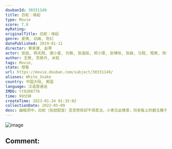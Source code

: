 ```yaml
---
doubanId: 30331149
title: 白蛇：缘起
type: Movie
score: 7.8
myRating: 
originalTitle: 白蛇：缘起
genre: 爱情, 动画, 奇幻
datePublished: 2019-01-11
director: 黄家康, 赵霁
actor: 张喆, 杨天翔, 唐小喜, 刘薇, 张遥函, 郑小璞, 张博恒, 张赫, 马程, 程寅, 陈霖生, 惠龙, 林强, 章斌, 三森铃子, 佐仓绫音, 杉田智和, 悠木碧, 寺川爱美, 佐久间大介
author: 王微, 苏昊丹, 米粒
tags: Movie, 
state: 想看
url: https://movie.douban.com/subject/30331149/
aliases: White_Snake
country: 中国大陆, 美国
language: 汉语普通话
IMDb: tt9288776
time: 99分钟
createTime: 2023-01-24 01:35:02
collectionDate: 2022-05-09
desc: 幽暗洞中，白蛇（张喆配音）苦苦修炼却不得其法，小青见此情景，将发髻上的碧玉簪子取下，令白蛇攥在手中。那一刻，五百年前的记忆瞬间苏醒。五百年前，晚唐君主昏聩庸碌，掌握邪术的国师只手遮天，命令天下百姓捕...
---
```


![image](p2544313786.jpg)

Comment: 
---

